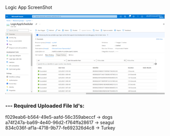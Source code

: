 Logic App ScreenShot

![File](Images/file.png)

<h3>--- Required Uploaded File Id's:</h3>
<p>
f029eab6-b564-49e5-aafd-56c359abeccf -> dogs </br>
a74f247a-ba69-4e40-96d2-f764ffa28617 -> seagul  </br>
834c036f-af1a-4718-9b77-fe692326d4c8 -> Turkey
</p>